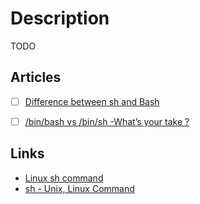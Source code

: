 # Description

TODO


## Articles

- [ ] [Difference between sh and Bash](https://stackoverflow.com/questions/5725296/difference-between-sh-and-bash)
- [ ] [/bin/bash vs /bin/sh -What’s your take ?](https://medium.com/100-days-of-linux/bash-vs-sh-whats-your-take-3e886e4c1cbc)


## Links

- [Linux sh command](https://www.computerhope.com/unix/ush.htm)
- [sh - Unix, Linux Command](https://www.tutorialspoint.com/unix_commands/sh.htm)
